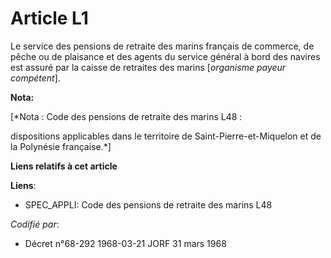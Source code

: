 # Article L1

Le service des pensions de retraite des marins français de commerce, de pêche ou de plaisance et des agents du service
général à bord des navires est assuré par la caisse de retraites des marins [*organisme payeur compétent*].

**Nota:**

[*Nota : Code des pensions de retraite des marins L48 :

dispositions applicables dans le territoire de Saint-Pierre-et-Miquelon et de la Polynésie française.*]

**Liens relatifs à cet article**

**Liens**:

  - SPEC_APPLI: Code des pensions de retraite des marins L48

_Codifié par_:

  - Décret n°68-292 1968-03-21 JORF 31 mars 1968
